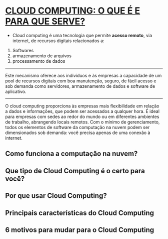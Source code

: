 # [CLOUD COMPUTING: O QUE É E PARA QUE SERVE?](https://www.salesforce.com/br/cloud-computing/)
* Cloud computing é uma tecnologia que permite **acesso remoto**, via internet, de recursos digitais relacionados a:
1. Softwares
2. armazenamento de arquivos
3. processamento de dados

<!--
salesforce.com
    CLOUD COMPUTING: O QUE É E PARA QUE SERVE?
-->

---------------------------  
Este mecanismo oferece aos indivíduos e às empresas a capacidade de um pool de recursos digitais com boa manutenção, seguro, de fácil acesso e sob demanda como servidores, armazenamento de dados e software de aplicativo.  

---------------------------  
O cloud computing proporciona às empresas mais flexibilidade em relação a dados e informações, que podem ser acessados a qualquer hora. É ideal para empresas com sedes ao redor do mundo ou em diferentes ambientes de trabalho, abrangendo locais remotos. Com o mínimo de gerenciamento, todos os elementos de software da computação na nuvem podem ser dimensionados sob demanda: você precisa apenas de uma conexão à internet.

## Como funciona a computação na nuvem?

## Que tipo de Cloud Computing é o certo para você?
## Por que usar Cloud Computing?
## Principais características do Cloud Computing
## 6 motivos para mudar para o Cloud Computing
